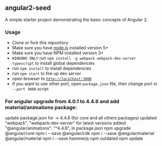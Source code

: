 ## angular2-seed

A simple starter project demonstrating the basic concepts of Angular 2.


### Usage
- Clone or fork this repository
- Make sure you have [node.js](https://nodejs.org/) installed version 5+
- Make sure you have NPM installed version 3+
- `WINDOWS ONLY` run `npm install -g webpack webpack-dev-server typescript` to install global dependencies
- run `npm install` to install dependencies
- run `npm start` to fire up dev server
- open browser to [`http://localhost:3000`](http://localhost:3000)
- if you want to use other port, open `package.json` file, then change port in `--port 3000` script



### For angular upgrade from 4.0.1 to 4.4.6 and add material/animations package:
update package.json for -> 4.4.6 (for core and all others packages)
updated "webpack", "webpack-dev-server" for latest versions
added "@angular/animations": "^4.4.6", in package.json
npm upgrade @angular/core
npm i --save @angular/cdk
npm i --save @angular/material @angular/material
npm i --save hammerjs
npm outdated
npm update
